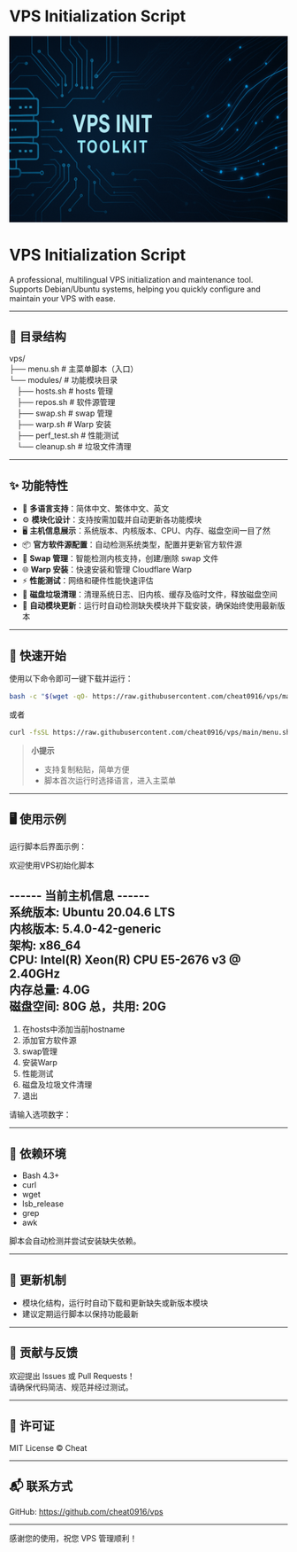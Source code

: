 # VPS Initialization Script

![VPS Init Logo](https://raw.githubusercontent.com/cheat0916/vps/main/logo.png)



# VPS Initialization Script


                          
A professional, multilingual VPS initialization and maintenance tool.  
Supports Debian/Ubuntu systems, helping you quickly configure and maintain your VPS with ease.

---

## 📁 目录结构

vps/  
├── menu.sh           # 主菜单脚本（入口）  
└── modules/          # 功能模块目录  
 ├── hosts.sh         # hosts 管理  
 ├── repos.sh         # 软件源管理  
 ├── swap.sh          # swap 管理  
 ├── warp.sh          # Warp 安装  
 ├── perf_test.sh     # 性能测试  
 └── cleanup.sh       # 垃圾文件清理  

---

## ✨ 功能特性

- 🎨 **多语言支持**：简体中文、繁体中文、英文  
- ⚙️ **模块化设计**：支持按需加载并自动更新各功能模块  
- 🖥️ **主机信息展示**：系统版本、内核版本、CPU、内存、磁盘空间一目了然  
- 📦 **官方软件源配置**：自动检测系统类型，配置并更新官方软件源  
- 💾 **Swap 管理**：智能检测内核支持，创建/删除 swap 文件  
- 🌐 **Warp 安装**：快速安装和管理 Cloudflare Warp  
- ⚡ **性能测试**：网络和硬件性能快速评估  
- 🧹 **磁盘垃圾清理**：清理系统日志、旧内核、缓存及临时文件，释放磁盘空间  
- 🔄 **自动模块更新**：运行时自动检测缺失模块并下载安装，确保始终使用最新版本

---

## 🚀 快速开始

使用以下命令即可一键下载并运行：

```bash
bash -c "$(wget -qO- https://raw.githubusercontent.com/cheat0916/vps/main/menu.sh)"
```

或者

```bash
curl -fsSL https://raw.githubusercontent.com/cheat0916/vps/main/menu.sh | bash
```

> **小提示**  
> - 支持复制粘贴，简单方便  
> - 脚本首次运行时选择语言，进入主菜单  

---

## 🖥 使用示例

运行脚本后界面示例：

欢迎使用VPS初始化脚本

------ 当前主机信息 ------  
系统版本: Ubuntu 20.04.6 LTS  
内核版本: 5.4.0-42-generic  
架构: x86_64  
CPU: Intel(R) Xeon(R) CPU E5-2676 v3 @ 2.40GHz  
内存总量: 4.0G  
磁盘空间: 80G 总，共用: 20G  
--------------------------

1. 在hosts中添加当前hostname  
2. 添加官方软件源  
3. swap管理  
4. 安装Warp  
5. 性能测试  
6. 磁盘及垃圾文件清理  
7. 退出  

请输入选项数字：

---

## 🔧 依赖环境

- Bash 4.3+  
- curl  
- wget  
- lsb_release  
- grep  
- awk  

脚本会自动检测并尝试安装缺失依赖。

---

## 🔄 更新机制

- 模块化结构，运行时自动下载和更新缺失或新版本模块  
- 建议定期运行脚本以保持功能最新  

---

## 🤝 贡献与反馈

欢迎提出 Issues 或 Pull Requests！  
请确保代码简洁、规范并经过测试。  

---

## 📄 许可证

MIT License © Cheat

---

## 📬 联系方式

GitHub: https://github.com/cheat0916/vps  


---

感谢您的使用，祝您 VPS 管理顺利！

